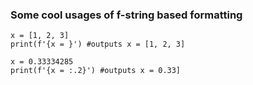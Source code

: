### Some cool usages of f-string based formatting
```
x = [1, 2, 3]
print(f'{x = }') #outputs x = [1, 2, 3]
```
```
x = 0.33334285
print(f'{x = :.2}') #outputs x = 0.33]
```
